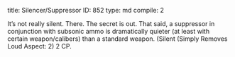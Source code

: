 title:          Silencer/Suppressor
ID:             852
type:           md
compile:        2



It’s not really silent. There. The secret is out. That said, a suppressor in conjunction with subsonic ammo is dramatically quieter (at least with certain weapon/calibers) than a standard weapon. (Silent (Simply Removes Loud Aspect: 2) 2 CP.
